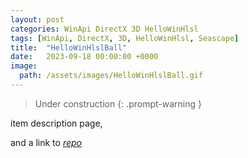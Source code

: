 ```yaml
---
layout: post
categories: WinApi DirectX 3D HelloWinHlsl
tags: [WinApi, DirectX, 3D, HelloWinHlsl, Seascape]
title:  "HelloWinHlslBall"
date:   2023-09-18 00:00:00 +0000
image:
  path: /assets/images/HelloWinHlslBall.gif
---
```


> Under construction
{: .prompt-warning }

item description page,

and a link to [*repo*](https://github.com/Alex0vSky/HelloWinHlslBall/)
